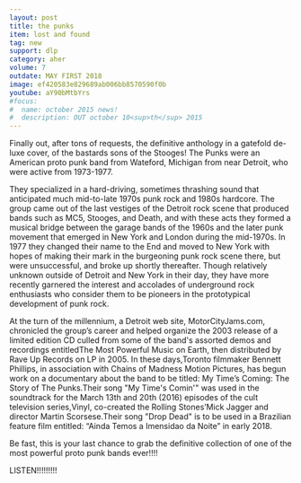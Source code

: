 ```yaml
---
layout: post
title: the punks
item: lost and found
tag: new
support: dlp
category: aher
volume: 7
outdate: MAY FIRST 2018
image: ef420583e829689ab006bb8570590f0b
youtube: aY90bMtbYrs
#focus:
#  name: october 2015 news!
#  description: OUT october 10<sup>th</sup> 2015
---
```


Finally out, after tons of requests, the definitive anthology in a gatefold de-luxe cover, of the bastards sons of the Stooges! The Punks were an American proto punk band from Wateford, Michigan from near Detroit, who were active from 1973-1977.

They specialized in a hard-driving, sometimes thrashing sound that anticipated much mid-to-late 1970s punk rock and 1980s hardcore. The group came out of the last vestiges of the Detroit rock scene that produced bands such as MC5, Stooges, and Death, and with these acts they formed a musical bridge between the garage bands of the 1960s and the later punk movement that emerged in New York and London during the mid-1970s. In 1977 they changed their name to the End and moved to New York with hopes of making their mark in the burgeoning punk rock scene there, but were unsuccessful, and broke up shortly thereafter. Though relatively unknown outside of Detroit and New York in their day, they have more recently garnered the interest and accolades of underground rock enthusiasts who consider them to be pioneers in the prototypical development of punk rock.

At the turn of the millennium, a Detroit web site, MotorCityJams.com, chronicled the group’s career and helped organize the 2003 release of a limited edition CD culled from some of the band's assorted demos and recordings entitledThe Most Powerful Music on Earth, then distributed by Rave Up Records on LP in 2005. In these days,Toronto filmmaker Bennett Phillips, in association with Chains of Madness Motion Pictures, has begun work on a documentary about the band to be titled: My Time’s Coming: The Story of The Punks.Their song "My Time's Comin'" was used in the soundtrack for the March 13th and 20th (2016) episodes of the cult television series,Vinyl, co-created the Rolling Stones’Mick Jagger and director Martin Scorsese.Their song "Drop Dead" is to be used in a Brazilian feature film entitled: “Ainda Temos a Imensidao da Noite” in early 2018.

Be fast, this is your last chance to grab the definitive collection of one of the most powerful proto punk bands ever!!!!

LISTEN!!!!!!!!!

